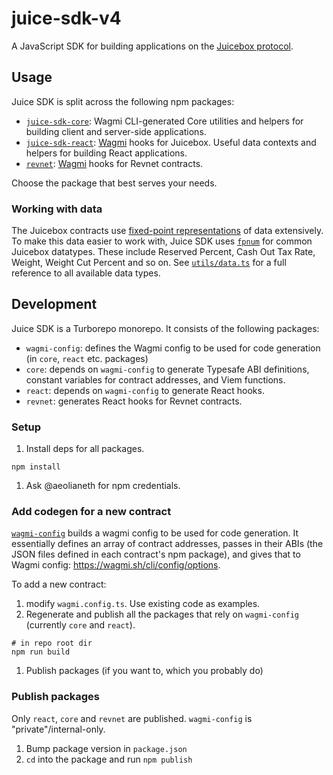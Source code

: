 # juice-sdk-v4

A JavaScript SDK for building applications on the [Juicebox protocol](https://docs.juicebox.money/).

## Usage

Juice SDK is split across the following npm packages:

- [`juice-sdk-core`](./packages/core): Wagmi CLI-generated Core utilities and helpers for building client and server-side applications.
- [`juice-sdk-react`](./packages/react): [Wagmi](https://wagmi.sh/) hooks for Juicebox. Useful data contexts and helpers for building React applications.
- [`revnet`](./packages/revnet/): [Wagmi](https://wagmi.sh/) hooks for Revnet contracts.

Choose the package that best serves your needs.

### Working with data

The Juicebox contracts use [fixed-point representations](https://medium.com/cementdao/fixed-point-math-in-solidity-616f4508c6e8) of data extensively. To make this data easier to work with, Juice SDK uses [`fpnum`](https://github.com/peeldao/fpnum) for common Juicebox datatypes. These include Reserved Percent, Cash Out Tax Rate, Weight, Weight Cut Percent and so on. See [`utils/data.ts`](./packages/core/src/utils/data.ts) for a full reference to all available data types.

## Development

Juice SDK is a Turborepo monorepo. It consists of the following packages:

- `wagmi-config`: defines the Wagmi config to be used for code generation (in `core`, `react` etc. packages)
- `core`: depends on `wagmi-config` to generate Typesafe ABI definitions, constant variables for contract addresses, and Viem functions.
- `react`: depends on `wagmi-config` to generate React hooks.
- `revnet`: generates React hooks for Revnet contracts.

### Setup

1. Install deps for all packages.

```
npm install
```

1. Ask @aeolianeth for npm credentials.

### Add codegen for a new contract

[`wagmi-config`](./packages/wagmi-config/wagmi.config.ts) builds a wagmi config to be used for code generation. It essentially defines an array of contract addresses, passes in their ABIs (the JSON files defined in each contract's npm package), and gives that to Wagmi config: https://wagmi.sh/cli/config/options.

To add a new contract:

1. modify `wagmi.config.ts`. Use existing code as examples.
1. Regenerate and publish all the packages that rely on `wagmi-config` (currently `core` and `react`).

```
# in repo root dir
npm run build
```

1. Publish packages (if you want to, which you probably do)

### Publish packages

Only `react`, `core` and `revnet` are published. `wagmi-config` is "private"/internal-only.

1. Bump package version in `package.json`
1. `cd` into the package and run `npm publish`